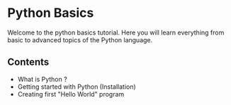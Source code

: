 # Python Basics

Welcome to the python basics tutorial. Here you will learn everything from basic to advanced topics of the Python language.

## Contents
- What is Python ?
- Getting started with Python (Installation)
- Creating first "Hello World" program

